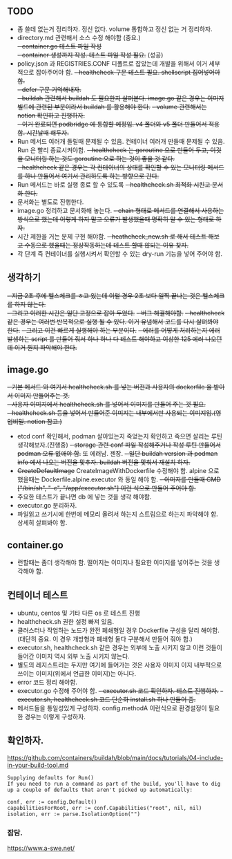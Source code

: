 ## TODO
- 좀 쓸데 없는거 정리하자. 정신 없다.  volume 통합하고 정신 없는 거 정리하자.  
- directory.md 관련해서 소스 수정 해야함 (중요.)  
~~- container.go 테스트 파일 작성~~  
~~- container 생성까지 작성. 테스트 파일 작성 필요.~~ (성공) 
- policy.json 과 REGISTRIES.CONF 디폴트로 잡았는데 개발을 위해서 이거 세부적으로 잡아주어야 함. 
~~- healthcheck 구문 테스트 필요. shellscript 집어넣어야 함.~~  
~~- defer 구문 기억해내자.~~  
~~- buildah 관련해서 buildah 도 필요한지 살펴본다. image.go 같은 경우는 이미지 빌드에 관련된 부분이라서 buildah 를 활용해야 한다.~~ 
~~- volume 관련해서는 notion 확인하고 진행하자.~~  
~~- 이거 완료되면 podbridge 에 통합할 예정임.  v4 폴더와 v5 폴더 만들어서 적용함. 시간날때 해두자.~~  
- Run 메서드 여러개 돌릴때 문제될 수 있음. 컨테이너 여러개 만들때 문제될 수 있음. Run 은 빨리 종료시켜야함.
~~- healthcheck 는 goroutine 으로 만들어 두고, 이것을 모니터링 하는 것도 goroutine 으로 하는 것이 좋을 것 같다.~~  
~~- healthcheck 같은 경우는 각 컨테이너의 상태를 확인할 수 있는 모니터링 메서드를 하나 만들어서 여기서 관리하도록 하는 방향으로 간다.~~  
- Run 메서드는 바로 실행 종료 할 수 있도록 
~~- healthcheck.sh 최적화 시킨고 문서화 한다.~~ 
- 문서화는 별도로 진행한다.
- image.go 정리하고 문서화해 놓는다.
~~- chain 형태로 메서드를 연결해서 사용하는 방식으로 했는데 이렇게 하지 말고 오류가 발생했을때 명확히 알 수 있는 형태로 하자.~~  
- 시간 제한을 거는 문제 구현 해야함.
~~- heathcheck_new.sh 로 해서 테스트 해보고 수동으로 했을때는 정상작동하는데 테스트 할때 않되는 이유 찾자.~~
- 각 단계 즉 컨테이너를 실행시켜서 확인할 수 있는 dry-run 기능을 넣어 주어야 함.  

## 생각하기
~~- 지금 2초 후에 헬스체크를 ㅎ고 있는데 이럴 경우 2초 보다 일찍 끝나는 것은 헬스체크를 하지 않는다.~~  
~~- 그리고 이러한 시간은 일단 고정으로 잡아 두었다.~~
~~- 버그 해결해야함.~~
~~- healthcheck 같은 경우는 여러번 반복적으로 실행 될 수 있다. 이거 유념해서 코드를 다시 살펴봐야 한다.~~ 
~~- 그리고 이건 빠르게 실행해야 하는 부분이다.~~
~~- 에러를 어떻게 처리하는지 에러 발생하는 script 를 만들어 줘서 하나 하나 다 테스트 해야하고 이상한 125 에러 나오던데 이거 뭔지 파악해야 한다.~~ 
## image.go
~~- 기본 메서드 와 여기서 healthcheck.sh 를 넣는 버전과 사용자의 dockerfile 을 받아서 이미지 만들어주는 것.~~  
~~- 사용자 이미지에서 healthcheck.sh 를 넣어서 이미지를 만들어 주는 것 필요.~~  
~~- healthcheck.sh 등을 넣어서 만들어준 이미지는 내부에서만 사용되는 이미지임.(영업비밀. notion 참고.)~~  
- etcd conf 확인해서, podman 살아있는지 죽었는지 확인하고 죽으면 살리는 루틴 생각해보자.(진행중)
~~- storage 관련 conf 파일 작성해주거나 작성 루틴 만들어서 podman 오류 없애야 함.~~  또 에러남. 젠장.
~~- 일단 buildah version 과 podman info 에서 나오는 버전을 맞추자. buildah 버전을 맞춰서 재설치 하자.~~  
- ~~CreateDefaultImage~~ CreateImageWithDockerfile 수정해야 함. alpine 으로 했을때는 Dockerfile.alpine.executor 와 동일 해야 함.
~~- 이미지를 만들때 CMD ["/bin/sh", "-c", "/app/executor.sh"] 이런 식으로 만들어 주어야 함.~~ 
- 주요한 테스트가 끝나면 db 에 넣는 것을 생각 해야함.  
- executor.go 분리하자.
- 파일읽고 쓰기시에 한번에 메모리 올려서 하는지 스트림으로 하는지 파악해야 함. 상세히 살펴봐야 함.  

## container.go
- 런할때는 좀더 생각해야 함. 떨어지는 이미지나 필요한 이미지를 넣어주는 것을 생각해야 함.  

## 컨테이너 테스트 
- ubuntu, centos 및 기타 다른 os 로 테스트 진행
- healthcheck.sh 권한 설정 빠져 있음.
- 클러스터나 작업하는 노드가 완전 폐쇄형일 경우 Dockerfile 구성을 달리 해야함. (대단히 중요. 이 경우 개방형과 폐쇄형 둘다 구분해서 만들어 줘야 함.)  
- executor.sh, healthcheck.sh 같은 경우는 외부에 노출 시키지 않고 이런 것들이 들어간 이미지 역시 외부 노출 시키지 않는다.
- 별도의 레지스트리는 두지만 여기에 들어가는 것은 사용자 이미지 이지 내부적으로 쓰이는 이미지(위에서 언급한 이미지)는 아니다.  
- error 코드 정리 해야함.  
- executor.go 수정해 주어야 함.
~~- executor.sh 코드 확인하자. 테스트 진행하자.~~
~~- executor.sh, healthcheck.sh 코드 단순화 install.sh 하나 만들어 줌.~~  
- 메서드들을 통일성있게 구성하자. config.methodA 이런식으로 환경설정이 필요한 경우는 이렇게 구성하자.
## 확인하자.
https://github.com/containers/buildah/blob/main/docs/tutorials/04-include-in-your-build-tool.md

```
Supplying defaults for Run()
If you need to run a command as part of the build, you'll have to dig up a couple of defaults that aren't picked up automatically:

conf, err := config.Default()
capabilitiesForRoot, err := conf.Capabilities("root", nil, nil)
isolation, err := parse.IsolationOption("")
```

### 잡담.
https://www.a-swe.net/